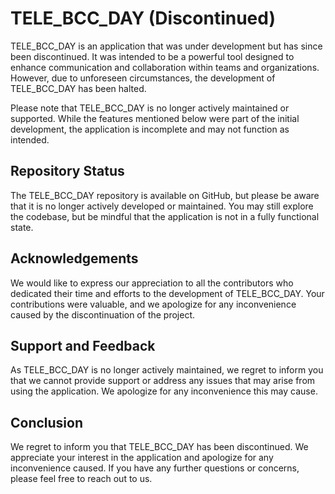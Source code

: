 # TELE_BCC_DAY (Discontinued)

TELE_BCC_DAY is an application that was under development but has since been discontinued. It was intended to be a powerful tool designed to enhance communication and collaboration within teams and organizations. However, due to unforeseen circumstances, the development of TELE_BCC_DAY has been halted.

Please note that TELE_BCC_DAY is no longer actively maintained or supported. While the features mentioned below were part of the initial development, the application is incomplete and may not function as intended.

## Repository Status

The TELE_BCC_DAY repository is available on GitHub, but please be aware that it is no longer actively developed or maintained. You may still explore the codebase, but be mindful that the application is not in a fully functional state.

## Acknowledgements

We would like to express our appreciation to all the contributors who dedicated their time and efforts to the development of TELE_BCC_DAY. Your contributions were valuable, and we apologize for any inconvenience caused by the discontinuation of the project.

## Support and Feedback

As TELE_BCC_DAY is no longer actively maintained, we regret to inform you that we cannot provide support or address any issues that may arise from using the application. We apologize for any inconvenience this may cause.

## Conclusion

We regret to inform you that TELE_BCC_DAY has been discontinued. We appreciate your interest in the application and apologize for any inconvenience caused. If you have any further questions or concerns, please feel free to reach out to us.
